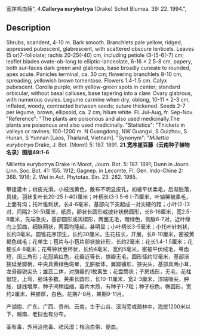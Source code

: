 宽序鸡血藤",
4.**Callerya eurybotrya** (Drake) Schot Blumea. 39: 22. 1994.",

## Description
Shrubs, scandent, 4-10 m. Bark smooth. Branchlets pale yellow, ridged, appressed pubescent, glabrescent, with scattered obscure lenticels. Leaves (5 or)7-foliolate; rachis 20-25(-40) cm, including petiole (3-)5-6(-7) cm; leaflet blades ovate-ob-long to elliptic-lanceolate, 6-16 × 2.5-8 cm, papery, both sur-faces dark green and glabrous, base broadly cuneate to rounded, apex acute. Panicles terminal, ca. 30 cm; flowering branchlets 8-10 cm, spreading, yellowish brown tomentose. Flowers 1.4-1.5 cm. Calyx pubescent. Corolla purple, with yellow-green spots in center; standard orbicular, without basal calluses, base tapering into a claw. Ovary glabrous, with numerous ovules. Legume carmine when dry, oblong, 10-11 × 2-3 cm, inflated, woody, contracted between seeds; suture thickened. Seeds 2-7 per legume, brown, ellipsoid, ca. 2 cm; hilum white. Fl. Jul-Aug, fr. Sep-Nov.
  "Reference": "The plants are poisonous and also used medicinally.The plants are poisonous and also used medicinally.
  "Statistics": "Thickets in valleys or ravines; 100-1200 m. N Guangdong, NW Guangxi, S Guizhou, S Hunan, S Yunnan [Laos, Thailand, Vietnam].
  "Synonym": "*Millettia eurybotrya* Drake, J. Bot. (Morot) 5: 187. 1891.
**21.宽序崖豆藤（云南种子植物名录）图版49:1-6**

Millettia eurybotrya Drake in Morot, Journ. Bot. 5: 187. 1891; Dunn in Journ. Linn. Soc. Bot. 41: 155. 1912; Gagnep. in Lecomte, Fl. Gen. Indo-Chine 2: 368. 1916; Z. Wei in Act. Phytotax. Sin. 23: 282. 1985.

攀援灌木；树皮光滑。小枝浅黄色，散布不明显皮孔，初被平伏柔毛，后渐脱落，具棱。羽状复叶长20-25 (-40)厘米；叶柄长(3-) 5-6 (-7)厘米，叶轴稀被柔毛，上面有沟；托叶锥刺状，长4-6毫米，基部向下突起成一对尖硬的距；小叶(2-)3对，间隔2-3(-5)厘米，纸质，卵状长圆形或披针状椭圆形，长6-16厘米，宽2.5-8厘米，先端急尖，基部圆形或阔楔形，两面无毛，暗绿色，侧脉6-7对，近叶缘向上弧曲，细脉网状，两面均隆起，甚明显；小叶柄长3-5毫米；小托叶针刺状，长约3毫米。圆锥花序顶生，长约30厘米，生花枝长，开展，长8-10厘米，密被黄褐色绒毛；花单生；苞片与小苞片卵状披针形，长约2毫米；花长1.4-1.5厘米；花梗长4-8毫米；花萼钟状至杯状，长约4毫米，宽约5毫米，密被平伏绒毛，萼齿短，阔三角形；花冠紫红色，花瓣近等长，旗瓣无毛，圆形径约12毫米，基部渐狭延至瓣柄，中央具黄绿色斑晕，无胼胝体，翼瓣镰形，狭尖头，基部具两小耳，龙骨瓣锐尖头；雄蕊二体，对旗瓣的1枚离生；花盘筒状；子房线形，无毛，花柱很短，上弯，胚珠多数。荚果长圆形，长10-11厘米，宽2-3厘米，顶端喙尖，肿胀，缝线增厚，种子间稍缢缩，瓣片木质，有种子1-7粒；种子棕色，椭圆形，宽约2厘米，种脐厚，白色。花期7-8月，果期9-11月。

产湖南、广东、广西、贵州、云南。生于山谷、溪沟旁或疏林中，海拔1200米以下，越南、老挝也有分布。

茎有毒，外用治疮毒、祛风湿；根治白带、便血。
